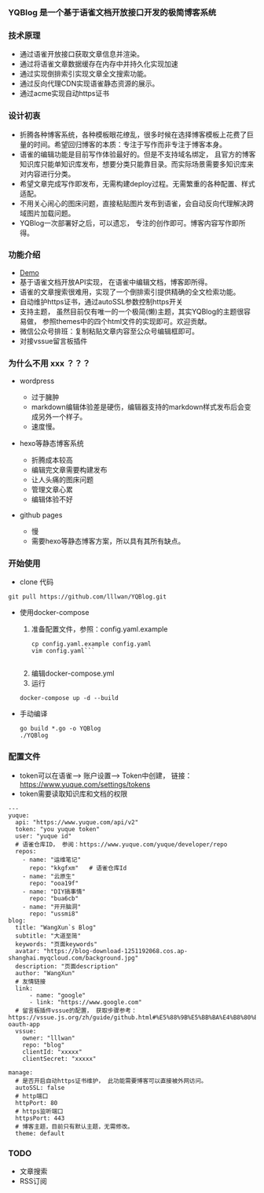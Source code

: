 ### YQBlog 是一个基于语雀文档开放接口开发的极简博客系统

### 技术原理
+ 通过语雀开放接口获取文章信息并渲染。
+ 通过将语雀文章数据缓存在内存中并持久化实现加速
+ 通过实现倒排索引实现文章全文搜索功能。
+ 通过反向代理CDN实现语雀静态资源的展示。
+ 通过acme实现自动https证书


### 设计初衷
+ 折腾各种博客系统，各种模板眼花缭乱，很多时候在选择博客模板上花费了巨量的时间。希望回归博客的本质：专注于写作而非专注于博客本身。
+ 语雀的编辑功能是目前写作体验最好的。但是不支持域名绑定， 且官方的博客知识库只能单知识库发布，想要分类只能靠目录。而实际场景需要多知识库来对内容进行分类。
+ 希望文章完成写作即发布，无需构建deploy过程。无需繁重的各种配置、样式适配。
+ 不用关心闹心的图床问题，直接粘贴图片发布到语雀，会自动反向代理解决跨域图片加载问题。
+ YQBlog一次部署好之后，可以遗忘， 专注的创作即可。博客内容写作即所得。

### 功能介绍
+ [Demo](https://wangxun.tech/)
+ 基于语雀文档开放API实现， 在语雀中编辑文档，博客即所得。
+ 语雀的文章搜索很难用，实现了一个倒排索引提供精确的全文检索功能。
+ 自动维护https证书，通过autoSSL参数控制https开关
+ 支持主题， 虽然目前仅有唯一的一个极简(懒)主题，其实YQBlog的主题很容易做， 参照themes中的四个html文件的实现即可。欢迎贡献。
+ 微信公众号排班：复制粘贴文章内容至公众号编辑框即可。
+ 对接vssue留言板插件


### 为什么不用 xxx ？？？
+ wordpress
    + 过于臃肿
    + markdown编辑体验差是硬伤，编辑器支持的markdown样式发布后会变成另外一个样子。
    + 速度慢。
    
+ hexo等静态博客系统
    + 折腾成本较高
    + 编辑完文章需要构建发布
    + 让人头痛的图床问题
    + 管理文章心累
    + 编辑体验不好
  
+ github pages
  + 慢
  + 需要hexo等静态博客方案，所以具有其所有缺点。
  
### 开始使用

+ clone 代码
```bigquery
git pull https://github.com/lllwan/YQBlog.git
```
+ 使用docker-compose

  1. 准备配置文件，参照：config.yaml.example
     ```bigquery
     cp config.yaml.example config.yaml
     vim config.yaml```
    
  2. 编辑docker-compose.yml
  3. 运行
    ```bigquery
    docker-compose up -d --build
    ```
  
+ 手动编译
  ```bigquery
  go build *.go -o YQBlog
  ./YQBlog
  ```
  
### 配置文件
+ token可以在语雀--> 账户设置--> Token中创建， 链接：https://www.yuque.com/settings/tokens
+ token需要读取知识库和文档的权限

```bigquery
---
yuque:
  api: "https://www.yuque.com/api/v2"
  token: "you yuque token"
  user: "yuque id"
  # 语雀仓库ID， 参阅：https://www.yuque.com/yuque/developer/repo
  repos:
    - name: "运维笔记"
      repo: "kkgfxm"   # 语雀仓库Id
    - name: "云原生"
      repo: "ooa19f"
    - name: "DIY搞事情"
      repo: "bua6cb"
    - name: "开开脑洞"
      repo: "ussmi8"
blog:
  title: "WangXun`s Blog"
  subtitle: "大道至简"
  keywords: "页面keywords"
  avatar: "https://blog-download-1251192068.cos.ap-shanghai.myqcloud.com/background.jpg"
  description: "页面description"
  author: "WangXun"
  # 友情链接
  link:
      - name: "google"
      - link: "https://www.google.com"
  # 留言板插件vssue的配置， 获取步骤参考：https://vssue.js.org/zh/guide/github.html#%E5%88%9B%E5%BB%BA%E4%B8%80%E4%B8%AA%E6%96%B0%E7%9A%84-oauth-app
  vssue:
    owner: "lllwan"
    repo: "blog"
    clientId: "xxxxx"
    clientSecret: "xxxxx"

manage:
  # 是否开启自动https证书维护， 此功能需要博客可以直接被外网访问。
  autoSSL: false
  # http端口
  httpPort: 80
  # https监听端口
  httpsPort: 443
  # 博客主题，目前只有默认主题，无需修改。
  theme: default
```

### TODO
+ 文章搜索
+ RSS订阅